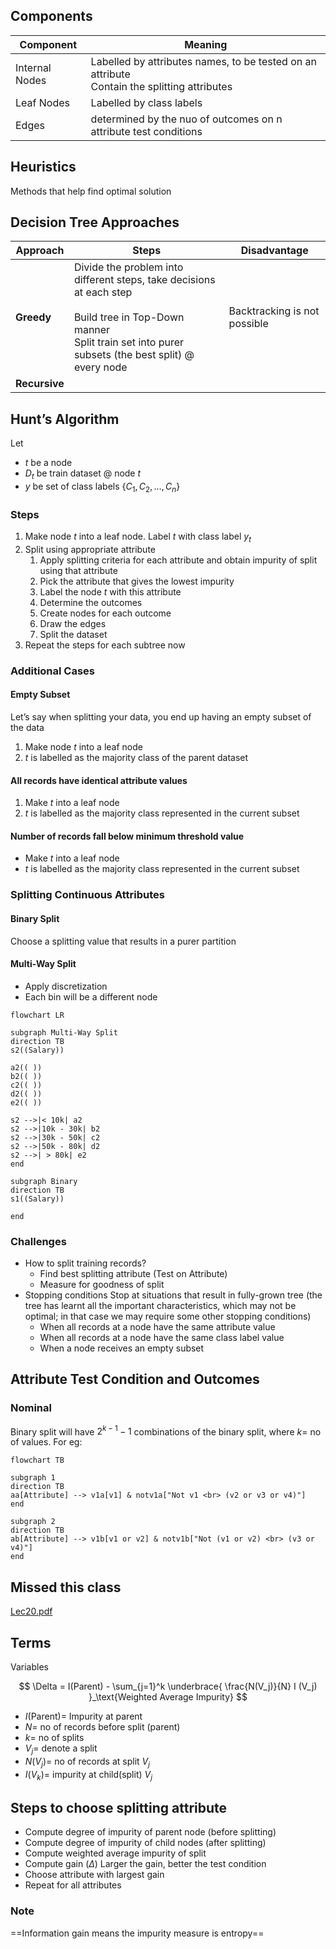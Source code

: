 ## Components

| Component      | Meaning                                                      |
| -------------- | ------------------------------------------------------------ |
| Internal Nodes | Labelled by attributes names, to be tested on an attribute<br />Contain the splitting attributes |
| Leaf Nodes     | Labelled by class labels                                     |
| Edges          | determined by the nuo of outcomes on n attribute test conditions |

## Heuristics

Methods that help find optimal solution

## Decision Tree Approaches

| Approach      | Steps                                                        | Disadvantage                 |
| ------------- | ------------------------------------------------------------ | ---------------------------- |
| **Greedy**    | Divide the problem into different steps, take decisions at each step<br /><br />Build tree in Top-Down manner<br />Split train set into purer subsets (the best split) @ every node | Backtracking is not possible |
| **Recursive** |                                                              |                              |

## Hunt’s Algorithm

Let

- $t$ be a node
- $D_t$ be train dataset @ node $t$
- $y$ be set of class labels $\{ C_1, C_2, \dots, C_n \}$

### Steps

1. Make node $t$ into a leaf node. Label $t$ with class label $y_t$
2. Split using appropriate attribute
   1. Apply splitting criteria for each attribute and obtain impurity of split using that attribute
   2. Pick the attribute that gives the lowest impurity
   3. Label the node $t$ with this attribute
   4. Determine the outcomes
   5. Create nodes for each outcome
   6. Draw the edges
   7. Split the dataset
3. Repeat the steps for each subtree now

### Additional Cases

#### Empty Subset

Let’s say when splitting your data, you end up having an empty subset of the data

1. Make node $t$ into a leaf node
1. $t$ is labelled as the majority class of the parent dataset

#### All records have identical attribute values

1. Make $t$ into a leaf node
2. $t$ is labelled as the majority class represented in the current subset

#### Number of records fall below minimum threshold value

- Make $t$ into a leaf node
- $t$ is labelled as the majority class represented in the current subset

### Splitting Continuous Attributes

#### Binary Split

Choose a splitting value that results in a purer partition

#### Multi-Way Split

- Apply discretization
- Each bin will be a different node

```mermaid
flowchart LR

subgraph Multi-Way Split
direction TB
s2((Salary))

a2(( ))
b2(( ))
c2(( ))
d2(( ))
e2(( ))

s2 -->|< 10k| a2
s2 -->|10k - 30k| b2
s2 -->|30k - 50k| c2
s2 -->|50k - 80k| d2
s2 -->| > 80k| e2
end

subgraph Binary
direction TB
s1((Salary))

end
```

### Challenges

- How to split training records?
  - Find best splitting attribute (Test on Attribute)
  - Measure for goodness of split
- Stopping conditions
  Stop at situations that result in fully-grown tree (the tree has learnt all the important characteristics, which may not be optimal; in that case we may require some other stopping conditions)
  - When all records at a node have the same attribute value
  - When all records at a node have the same class label value
  - When a node receives an empty subset

## Attribute Test Condition and Outcomes

### Nominal

Binary split will have $2^{k-1} - 1$ combinations of the binary split, where $k=$ no of values. For eg:

```mermaid
flowchart TB

subgraph 1
direction TB
aa[Attribute] --> v1a[v1] & notv1a["Not v1 <br> (v2 or v3 or v4)"]
end

subgraph 2
direction TB
ab[Attribute] --> v1b[v1 or v2] & notv1b["Not (v1 or v2) <br> (v3 or v4)"]
end
```

## Missed this class

[Lec20.pdf](assets\Lec20.pdf) 

## Terms

Variables

$$
\Delta = I(Parent) - \sum_{j=1}^k
\underbrace{
\frac{N(V_j)}{N} I (V_j)
}_\text{Weighted Average Impurity}
$$

- $I(\text{Parent}) =$ Impurity at parent
- $N =$ no of records before split (parent)
- $k =$ no of splits
- $V_j =$ denote a split
- $N(V_j) =$ no of records at split $V_j$
- $I(V_k) =$ impurity at child(split) $V_j$

## Steps to choose splitting attribute

- Compute degree of impurity of parent node (before splitting)
- Compute degree of impurity of child nodes (after splitting)
- Compute weighted average impurity of split
- Compute gain $(\Delta)$
  Larger the gain, better the test condition
- Choose attribute with largest gain
- Repeat for all attributes

### Note

==Information gain means the impurity measure is entropy==
